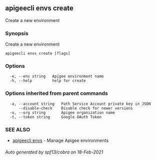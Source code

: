 ## apigeecli envs create

Create a new environment

### Synopsis

Create a new environment

```
apigeecli envs create [flags]
```

### Options

```
  -e, --env string   Apigee environment name
  -h, --help         help for create
```

### Options inherited from parent commands

```
  -a, --account string   Path Service Account private key in JSON
      --disable-check    Disable check for newer versions
  -o, --org string       Apigee organization name
  -t, --token string     Google OAuth Token
```

### SEE ALSO

* [apigeecli envs](apigeecli_envs.md)	 - Manage Apigee environments

###### Auto generated by spf13/cobra on 18-Feb-2021

